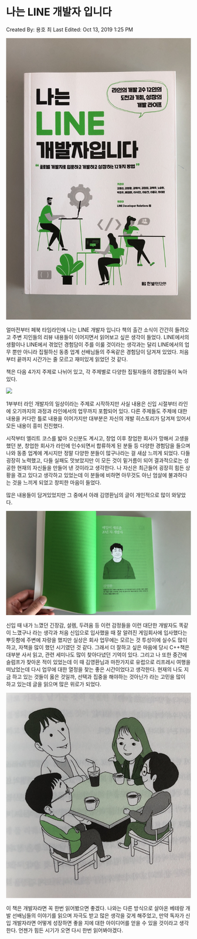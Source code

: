 # 나는 LINE 개발자 입니다

Created By: 용호 최
Last Edited: Oct 13, 2019 1:25 PM

![](images/1-dd698aea-cf6c-4657-bee1-b8d48ac9b64a.jpg)

얼마전부터 페북 타임라인에 나는 LINE 개발자 입니다 책의 출간 소식이 간간히 들려오고 주변 지인들의 리뷰 내용들이 이어지면서 읽어보고 싶은 생각이 들었다. LINE에서의 생활이나 LINE에서 겪었던 경험담이 주를 이룰 것이라는 생각과는 달리 LINE에서의 업무 뿐만 아니라 집필하신 동종 업계 선배님들의 주옥같은 경험담이 담겨져 있었다. 처음부터 끝까지 시간가는 줄 모르고 재미있게 읽었던 것 같다.

책은 다음 4가지 주제로 나뉘어 있고, 각 주제별로 다양한 집필자들의 경험담들이 녹아있다.

![](images/2-62d6474c-7aa5-4c3c-b2b8-18622750443b.jpg)

1부부터 라인 개발자의 일상이라는 주제로 시작하지만 사실 내용은 신입 시절부터 라인에 오기까지의 과정과 라인에서의 업무까지 포함되어 있다. 다른 주제들도 주제에 대한 내용을 커다란 틀로 내용을 이어가지만 대부분은 자신의 개발 히스토리가 담겨져 있어서 모든 내용이 흥미 진진했다. 

시작부터 엘리트 코스를 밟아 오신분도 계시고, 창업 이후 창업한 회사가 망해서 고생을 했던 분, 창업한 회사가 라인에 인수되면서 합류하게 된 분들 등 다양한 경험담을 들으며 나와 동종 업계에 계시지만 정말 다양한 분들이 많구나라는 걸 새삼 느끼게 되었다. 다들 굉장히 노력했고, 다들 실패도 맛보았지만 이 모든 것이 밑거름이 되어 결과적으로는 성공한 현재의 자신들을 만들어 낸 것이라고 생각한다.  나 자신은 최근들어 굉장히 힘든 상황을 겪고 있다고 생각하고 있었는데 이 분들에 비하면 아무것도 아닌 엄살에 불과하다는 것을 느끼게 되었고 창피한 마음이 들었다. 

많은 내용들이 담겨있었지만 그 중에서 아래 김영환님의 글이 개인적으로 많이 와닿았다.

![](images/4-02b83f5b-4ee3-40b8-8b27-f6f3bea12ea9.jpg)

신입 때 내가 느꼈던 긴장감, 설렘, 두려움 등 이런 감정들을 이런 대단한 개발자도 똑같이 느꼈구나 라는 생각과 처음 신입으로 입사했을 때 잘 알려진 게임회사에 입사했다는 뿌듯함에 주변에 자랑을 했지만 실상은 회사 업무에는 모르는 것 투성이에 실수도 많이하고, 자책을 많이 했던 시기였던 것 같다. 그래서 더 잘하고 싶은 마음에 당시 C++책은 대부분 사서 읽고, 관련 세미나도 많이 찾아다녔던 기억이 있다. 그리고 나 또한 중간에 슬럼프가 찾아온 적이 있었는데 이 때 김영환님과 마찬가지로 유럽으로 리프레시 여행을 떠났었는데 다시 업무에 대한 열정을 찾는 좋은 시간이었다고 생각한다. 현재의 나도 지금 하고 있는 것들이 옳은 것일까, 선택과 집중을 해야하는 것아닌가 라는 고민을 많이 하고 있는데 글을 읽으며 많은 위로가 되었다.

![](images/3-a5bdff67-4667-460e-98f6-c9cc1920394c.jpg)

이 책은 개발자라면 꼭 한번 읽어봤으면 좋겠다. 나와는 다른 방식으로 살아온 베테랑 개발 선배님들의 이야기를 읽으며 자극도 받고 많은 생각을 갖게 해주었고, 만약 독자가 신입 개발자라면 어떻게 성장하면 좋을 지에 대한 아이디어를 얻을 수 있을 것이라고 생각한다. 언젠가 힘든 시기가 오면 다시 한번 읽어봐야겠다.